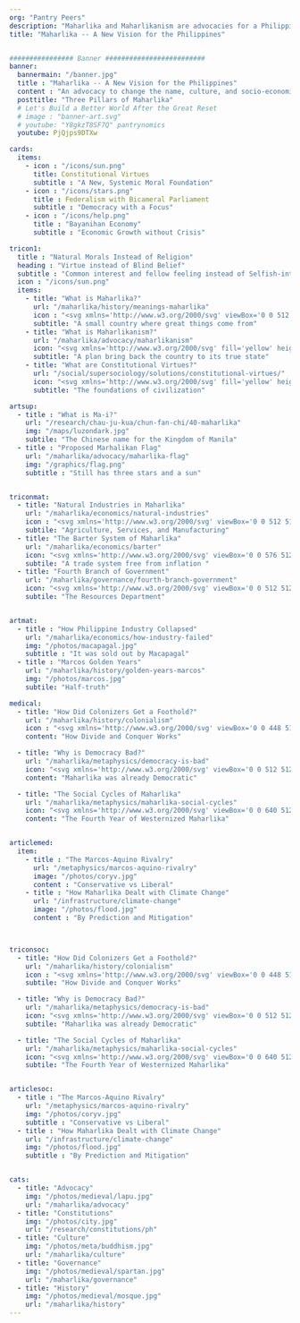 ```yaml
---
org: "Pantry Peers"
description: "Maharlika and Maharlikanism are advocacies for a Philippines that is free from colonial policy mistakes inherited from the Arabs, Spanish, and Americans"
title: "Maharlika -- A New Vision for the Philippines"


################ Banner #########################
banner:
  bannermain: "/banner.jpg"
  title : "Maharlika -- A New Vision for the Philippines"
  content : "An advocacy to change the name, culture, and socio-economics of the Philippines into Maharlika"
  posttitle: "Three Pillars of Maharlika"  
  # Let's Build a Better World After the Great Reset
  # image : "banner-art.svg"
  # youtube: "Y8gkzT8SF7Q" pantrynomics
  youtube: PjQjps9DTXw

cards:
  items:
    - icon : "/icons/sun.png"
      title: Constitutional Virtues
      subtitle : "A New, Systemic Moral Foundation"
    - icon : "/icons/stars.png"
      title : Federalism with Bicameral Parliament
      subtitle : "Democracy with a Focus"
    - icon : "/icons/help.png"
      title : "Bayanihan Economy"
      subtitle : "Economic Growth without Crisis"

tricon1:
  title : "Natural Morals Instead of Religion"
  heading : "Virtue instead of Blind Belief"
  subtitle : "Common interest and fellow feeling instead of Selfish-interest and ego"
  icon : "/icons/sun.png"
  items:  
    - title: "What is Maharlika?"
      url: "/maharlika/history/meanings-maharlika"
      icon : "<svg xmlns='http://www.w3.org/2000/svg' viewBox='0 0 512 512' fill='yellow' height='80px'><!-- Font Awesome Free 5.15.1 by @fontawesome - https://fontawesome.com License - https://fontawesome.com/license/free (Icons: CC BY 4.0, Fonts: SIL OFL 1.1, Code: MIT License) --><path d='M256 160c-52.9 0-96 43.1-96 96s43.1 96 96 96 96-43.1 96-96-43.1-96-96-96zm246.4 80.5l-94.7-47.3 33.5-100.4c4.5-13.6-8.4-26.5-21.9-21.9l-100.4 33.5-47.4-94.8c-6.4-12.8-24.6-12.8-31 0l-47.3 94.7L92.7 70.8c-13.6-4.5-26.5 8.4-21.9 21.9l33.5 100.4-94.7 47.4c-12.8 6.4-12.8 24.6 0 31l94.7 47.3-33.5 100.5c-4.5 13.6 8.4 26.5 21.9 21.9l100.4-33.5 47.3 94.7c6.4 12.8 24.6 12.8 31 0l47.3-94.7 100.4 33.5c13.6 4.5 26.5-8.4 21.9-21.9l-33.5-100.4 94.7-47.3c13-6.5 13-24.7.2-31.1zm-155.9 106c-49.9 49.9-131.1 49.9-181 0-49.9-49.9-49.9-131.1 0-181 49.9-49.9 131.1-49.9 181 0 49.9 49.9 49.9 131.1 0 181z'/></svg>"
      subtitle: "A small country where great things come from"
    - title: "What is Maharlikanism?"
      url: "/maharlika/advocacy/maharlikanism"
      icon: "<svg xmlns='http://www.w3.org/2000/svg' fill='yellow' height='80' viewBox='0 0 352 512'><!-- Font Awesome Free 5.15.1 by @fontawesome - https://fontawesome.com License - https://fontawesome.com/license/free (Icons: CC BY 4.0, Fonts: SIL OFL 1.1, Code: MIT License) --><path d='M96.06 454.35c.01 6.29 1.87 12.45 5.36 17.69l17.09 25.69a31.99 31.99 0 0 0 26.64 14.28h61.71a31.99 31.99 0 0 0 26.64-14.28l17.09-25.69a31.989 31.989 0 0 0 5.36-17.69l.04-38.35H96.01l.05 38.35zM0 176c0 44.37 16.45 84.85 43.56 115.78 16.52 18.85 42.36 58.23 52.21 91.45.04.26.07.52.11.78h160.24c.04-.26.07-.51.11-.78 9.85-33.22 35.69-72.6 52.21-91.45C335.55 260.85 352 220.37 352 176 352 78.61 272.91-.3 175.45 0 73.44.31 0 82.97 0 176zm176-80c-44.11 0-80 35.89-80 80 0 8.84-7.16 16-16 16s-16-7.16-16-16c0-61.76 50.24-112 112-112 8.84 0 16 7.16 16 16s-7.16 16-16 16z'/></svg>"
      subtitle: "A plan bring back the country to its true state"
    - title: "What are Constitutional Virtues?"
      url: "/social/supersociology/solutions/constitutional-virtues/"
      icon: "<svg xmlns='http://www.w3.org/2000/svg' fill='yellow' height='80' viewBox='0 0 512 512'><!-- Font Awesome Free 5.15.1 by @fontawesome - https://fontawesome.com License - https://fontawesome.com/license/free (Icons: CC BY 4.0, Fonts: SIL OFL 1.1, Code: MIT License) --><path d='M462.3 62.6C407.5 15.9 326 24.3 275.7 76.2L256 96.5l-19.7-20.3C186.1 24.3 104.5 15.9 49.7 62.6c-62.8 53.6-66.1 149.8-9.9 207.9l193.5 199.8c12.5 12.9 32.8 12.9 45.3 0l193.5-199.8c56.3-58.1 53-154.3-9.8-207.9z'/></svg>"
      subtitle: "The foundations of civilization"

artsup:
  - title : "What is Ma-i?"
    url: "/research/chau-ju-kua/chun-fan-chi/40-maharlika" 
    img: "/maps/luzondark.jpg"
    subtile: "The Chinese name for the Kingdom of Manila"
  - title : "Proposed Marhalikan Flag"
    url: "/maharlika/advocacy/maharlika-flag"
    img: "/graphics/flag.png"
    subtitle : "Still has three stars and a sun"  


triconmat:
  - title: "Natural Industries in Maharlika"
    url: "/maharlika/economics/natural-industries"
    icon : "<svg xmlns='http://www.w3.org/2000/svg' viewBox='0 0 512 512' height='80px' fill='yellow'><!-- Font Awesome Free 5.15.1 by @fontawesome - https://fontawesome.com License - https://fontawesome.com/license/free (Icons: CC BY 4.0, Fonts: SIL OFL 1.1, Code: MIT License) --><path d='M192 208c0-17.67-14.33-32-32-32h-16c-35.35 0-64 28.65-64 64v48c0 35.35 28.65 64 64 64h16c17.67 0 32-14.33 32-32V208zm176 144c35.35 0 64-28.65 64-64v-48c0-35.35-28.65-64-64-64h-16c-17.67 0-32 14.33-32 32v112c0 17.67 14.33 32 32 32h16zM256 0C113.18 0 4.58 118.83 0 256v16c0 8.84 7.16 16 16 16h16c8.84 0 16-7.16 16-16v-16c0-114.69 93.31-208 208-208s208 93.31 208 208h-.12c.08 2.43.12 165.72.12 165.72 0 23.35-18.93 42.28-42.28 42.28H320c0-26.51-21.49-48-48-48h-32c-26.51 0-48 21.49-48 48s21.49 48 48 48h181.72c49.86 0 90.28-40.42 90.28-90.28V256C507.42 118.83 398.82 0 256 0z'/></svg>"
    subtile: "Agriculture, Services, and Manufacturing"
  - title: "The Barter System of Maharlika"
    url: "/maharlika/economics/barter"
    icon: "<svg xmlns='http://www.w3.org/2000/svg' viewBox='0 0 576 512' fill='yellow' height='80px'><!-- Font Awesome Free 5.15.1 by @fontawesome - https://fontawesome.com License - https://fontawesome.com/license/free (Icons: CC BY 4.0, Fonts: SIL OFL 1.1, Code: MIT License) --><path d='M96,128A64,64,0,1,0,32,64,64,64,0,0,0,96,128Zm0,176.08a44.11,44.11,0,0,1,13.64-32L181.77,204c1.65-1.55,3.77-2.31,5.61-3.57A63.91,63.91,0,0,0,128,160H64A64,64,0,0,0,0,224v96a32,32,0,0,0,32,32V480a32,32,0,0,0,32,32h64a32,32,0,0,0,32-32V383.61l-50.36-47.53A44.08,44.08,0,0,1,96,304.08ZM480,128a64,64,0,1,0-64-64A64,64,0,0,0,480,128Zm32,32H448a63.91,63.91,0,0,0-59.38,40.42c1.84,1.27,4,2,5.62,3.59l72.12,68.06a44.37,44.37,0,0,1,0,64L416,383.62V480a32,32,0,0,0,32,32h64a32,32,0,0,0,32-32V352a32,32,0,0,0,32-32V224A64,64,0,0,0,512,160ZM444.4,295.34l-72.12-68.06A12,12,0,0,0,352,236v36H224V236a12,12,0,0,0-20.28-8.73L131.6,295.34a12.4,12.4,0,0,0,0,17.47l72.12,68.07A12,12,0,0,0,224,372.14V336H352v36.14a12,12,0,0,0,20.28,8.74l72.12-68.07A12.4,12.4,0,0,0,444.4,295.34Z'/></svg>"
    subtile: "A trade system free from inflation "
  - title: "Fourth Branch of Government"
    url: "/maharlika/governance/fourth-branch-government"
    icon: "<svg xmlns='http://www.w3.org/2000/svg' viewBox='0 0 512 512' fill='yellow' height='80px'><!-- Font Awesome Free 5.15.1 by @fontawesome - https://fontawesome.com License - https://fontawesome.com/license/free (Icons: CC BY 4.0, Fonts: SIL OFL 1.1, Code: MIT License) --><path d='M504.971 199.362l-22.627-22.627c-9.373-9.373-24.569-9.373-33.941 0l-5.657 5.657L329.608 69.255l5.657-5.657c9.373-9.373 9.373-24.569 0-33.941L312.638 7.029c-9.373-9.373-24.569-9.373-33.941 0L154.246 131.48c-9.373 9.373-9.373 24.569 0 33.941l22.627 22.627c9.373 9.373 24.569 9.373 33.941 0l5.657-5.657 39.598 39.598-81.04 81.04-5.657-5.657c-12.497-12.497-32.758-12.497-45.255 0L9.373 412.118c-12.497 12.497-12.497 32.758 0 45.255l45.255 45.255c12.497 12.497 32.758 12.497 45.255 0l114.745-114.745c12.497-12.497 12.497-32.758 0-45.255l-5.657-5.657 81.04-81.04 39.598 39.598-5.657 5.657c-9.373 9.373-9.373 24.569 0 33.941l22.627 22.627c9.373 9.373 24.569 9.373 33.941 0l124.451-124.451c9.372-9.372 9.372-24.568 0-33.941z'/></svg>"
    subtile: "The Resources Department"


artmat:
  - title : "How Philippine Industry Collapsed"
    url: "/maharlika/economics/how-industry-failed" 
    img: "/photos/macapagal.jpg"
    subtitle : "It was sold out by Macapagal"
  - title : "Marcos Golden Years"
    url: "/maharlika/history/golden-years-marcos"
    img: "/photos/marcos.jpg"
    subtile: "Half-truth"

medical:
  - title: "How Did Colonizers Get a Foothold?"
    url: "/maharlika/history/colonialism"
    icon : "<svg xmlns='http://www.w3.org/2000/svg' viewBox='0 0 448 512' fill='yellow' height='80px'><!-- Font Awesome Free 5.15.1 by @fontawesome - https://fontawesome.com License - https://fontawesome.com/license/free (Icons: CC BY 4.0, Fonts: SIL OFL 1.1, Code: MIT License) --><path d='M400 448H48a16 16 0 0 0-16 16v32a16 16 0 0 0 16 16h352a16 16 0 0 0 16-16v-32a16 16 0 0 0-16-16zm16-288H256v-48h40a8 8 0 0 0 8-8V56a8 8 0 0 0-8-8h-40V8a8 8 0 0 0-8-8h-48a8 8 0 0 0-8 8v40h-40a8 8 0 0 0-8 8v48a8 8 0 0 0 8 8h40v48H32a32 32 0 0 0-30.52 41.54L74.56 416h298.88l73.08-214.46A32 32 0 0 0 416 160z'/></svg>"
    content: "How Divide and Conquer Works"

  - title: "Why is Democracy Bad?"
    url: "/maharlika/metaphysics/democracy-is-bad"
    icon: "<svg xmlns='http://www.w3.org/2000/svg' viewBox='0 0 512 512' fill='yellow' height='80px'><!-- Font Awesome Free 5.15.1 by @fontawesome - https://fontawesome.com License - https://fontawesome.com/license/free (Icons: CC BY 4.0, Fonts: SIL OFL 1.1, Code: MIT License) --><path d='M288 167.2v-28.1c-28.2-36.3-47.1-79.3-54.1-125.2-2.1-13.5-19-18.8-27.8-8.3-21.1 24.9-37.7 54.1-48.9 86.5 34.2 38.3 80 64.6 130.8 75.1zM400 64c-44.2 0-80 35.9-80 80.1v59.4C215.6 197.3 127 133 87 41.8c-5.5-12.5-23.2-13.2-29-.9C41.4 76 32 115.2 32 156.6c0 70.8 34.1 136.9 85.1 185.9 13.2 12.7 26.1 23.2 38.9 32.8l-143.9 36C1.4 414-3.4 426.4 2.6 435.7 20 462.6 63 508.2 155.8 512c8 .3 16-2.6 22.1-7.9l65.2-56.1H320c88.4 0 160-71.5 160-159.9V128l32-64H400zm0 96.1c-8.8 0-16-7.2-16-16s7.2-16 16-16 16 7.2 16 16-7.2 16-16 16z'/></svg>"
    content: "Maharlika was already Democratic"

  - title: "The Social Cycles of Maharlika"
    url: "/maharlika/metaphysics/maharlika-social-cycles"
    icon: "<svg xmlns='http://www.w3.org/2000/svg' viewBox='0 0 640 512' fill='yellow' height='80px'><!-- Font Awesome Free 5.15.1 by @fontawesome - https://fontawesome.com License - https://fontawesome.com/license/free (Icons: CC BY 4.0, Fonts: SIL OFL 1.1, Code: MIT License) --><path d='M476 480H324a36 36 0 0 1-36-36V96h-96v156a36 36 0 0 1-36 36H16a16 16 0 0 1-16-16v-32a16 16 0 0 1 16-16h112V68a36 36 0 0 1 36-36h152a36 36 0 0 1 36 36v348h96V260a36 36 0 0 1 36-36h140a16 16 0 0 1 16 16v32a16 16 0 0 1-16 16H512v156a36 36 0 0 1-36 36z'/></svg>"
    content: "The Fourth Year of Westernized Maharlika"


articlemed:
  item:
    - title : "The Marcos-Aquino Rivalry"
      url: "/metaphysics/marcos-aquino-rivalry"
      image: "/photos/coryv.jpg"
      content : "Conservative vs Liberal"
    - title : "How Maharlika Dealt with Climate Change"
      url: "/infrastructure/climate-change" 
      image: "/photos/flood.jpg"
      content : "By Prediction and Mitigation"  



triconsoc:
  - title: "How Did Colonizers Get a Foothold?"
    url: "/maharlika/history/colonialism"
    icon : "<svg xmlns='http://www.w3.org/2000/svg' viewBox='0 0 448 512' fill='yellow' height='80px'><!-- Font Awesome Free 5.15.1 by @fontawesome - https://fontawesome.com License - https://fontawesome.com/license/free (Icons: CC BY 4.0, Fonts: SIL OFL 1.1, Code: MIT License) --><path d='M400 448H48a16 16 0 0 0-16 16v32a16 16 0 0 0 16 16h352a16 16 0 0 0 16-16v-32a16 16 0 0 0-16-16zm16-288H256v-48h40a8 8 0 0 0 8-8V56a8 8 0 0 0-8-8h-40V8a8 8 0 0 0-8-8h-48a8 8 0 0 0-8 8v40h-40a8 8 0 0 0-8 8v48a8 8 0 0 0 8 8h40v48H32a32 32 0 0 0-30.52 41.54L74.56 416h298.88l73.08-214.46A32 32 0 0 0 416 160z'/></svg>"
    subtile: "How Divide and Conquer Works"

  - title: "Why is Democracy Bad?"
    url: "/maharlika/metaphysics/democracy-is-bad"
    icon: "<svg xmlns='http://www.w3.org/2000/svg' viewBox='0 0 512 512' fill='yellow' height='80px'><!-- Font Awesome Free 5.15.1 by @fontawesome - https://fontawesome.com License - https://fontawesome.com/license/free (Icons: CC BY 4.0, Fonts: SIL OFL 1.1, Code: MIT License) --><path d='M288 167.2v-28.1c-28.2-36.3-47.1-79.3-54.1-125.2-2.1-13.5-19-18.8-27.8-8.3-21.1 24.9-37.7 54.1-48.9 86.5 34.2 38.3 80 64.6 130.8 75.1zM400 64c-44.2 0-80 35.9-80 80.1v59.4C215.6 197.3 127 133 87 41.8c-5.5-12.5-23.2-13.2-29-.9C41.4 76 32 115.2 32 156.6c0 70.8 34.1 136.9 85.1 185.9 13.2 12.7 26.1 23.2 38.9 32.8l-143.9 36C1.4 414-3.4 426.4 2.6 435.7 20 462.6 63 508.2 155.8 512c8 .3 16-2.6 22.1-7.9l65.2-56.1H320c88.4 0 160-71.5 160-159.9V128l32-64H400zm0 96.1c-8.8 0-16-7.2-16-16s7.2-16 16-16 16 7.2 16 16-7.2 16-16 16z'/></svg>"
    subtile: "Maharlika was already Democratic"

  - title: "The Social Cycles of Maharlika"
    url: "/maharlika/metaphysics/maharlika-social-cycles"
    icon: "<svg xmlns='http://www.w3.org/2000/svg' viewBox='0 0 640 512' fill='yellow' height='80px'><!-- Font Awesome Free 5.15.1 by @fontawesome - https://fontawesome.com License - https://fontawesome.com/license/free (Icons: CC BY 4.0, Fonts: SIL OFL 1.1, Code: MIT License) --><path d='M476 480H324a36 36 0 0 1-36-36V96h-96v156a36 36 0 0 1-36 36H16a16 16 0 0 1-16-16v-32a16 16 0 0 1 16-16h112V68a36 36 0 0 1 36-36h152a36 36 0 0 1 36 36v348h96V260a36 36 0 0 1 36-36h140a16 16 0 0 1 16 16v32a16 16 0 0 1-16 16H512v156a36 36 0 0 1-36 36z'/></svg>"
    subtile: "The Fourth Year of Westernized Maharlika"


articlesoc:
  - title : "The Marcos-Aquino Rivalry"
    url: "/metaphysics/marcos-aquino-rivalry"
    img: "/photos/coryv.jpg"
    subtitle : "Conservative vs Liberal"
  - title : "How Maharlika Dealt with Climate Change"
    url: "/infrastructure/climate-change" 
    img: "/photos/flood.jpg"
    subtitle : "By Prediction and Mitigation"  


cats:
  - title: "Advocacy"
    img: "/photos/medieval/lapu.jpg"
    url: "/maharlika/advocacy"    
  - title: "Constitutions"
    img: "/photos/city.jpg"
    url: "/research/constitutions/ph"
  - title: "Culture"    
    img: "/photos/meta/buddhism.jpg"
    url: "/maharlika/culture"    
  - title: "Governance"
    img: "/photos/medieval/spartan.jpg"
    url: "/maharlika/governance"        
  - title: "History"
    img: "/photos/medieval/mosque.jpg"      
    url: "/maharlika/history"    
---
```

